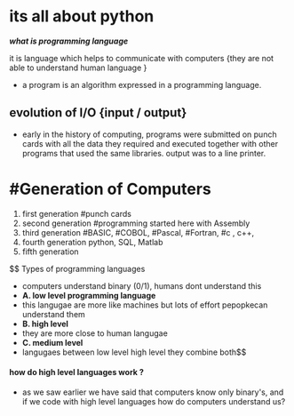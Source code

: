 # its all about python

***what is programming language***

it is language which helps to communicate with computers {they are not able to understand human language }
- a program is an algorithm expressed in a programming language.

## evolution of l/O {input / output}
- early in the history of computing, programs were submitted on punch cards with all the data they required and executed together with other programs that used the same libraries. output was to a line printer. 

# #Generation of Computers

1. first generation  #punch cards
2. second generation #programming started here with Assembly
3. third generation #BASIC, #COBOL, #Pascal, #Fortran, #c , c++, 
4. fourth generation python, SQL, Matlab
5. fifth generation

$$ Types of programming languages
- computers understand binary (0/1), humans dont understand this 
- **A. low level programming language** 
- this langugae are more like machines but lots of effort pepopkecan understand them
- **B. high level**
- they are more close to human langugae
- **C. medium level**
- langugaes between low level high level they combine both$$
#### how do high level languages work ?
- as we saw earlier we have said that computers know only binary's, and if we code with high level languages how do computers understand us?


